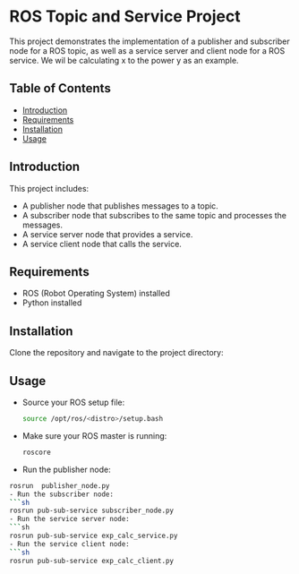 # ROS Topic and Service Project

This project demonstrates the implementation of a publisher and subscriber node for a ROS topic, as well as a service server and client node for a ROS service. We wil be calculating x to the power y as an example.

## Table of Contents
- [Introduction](#introduction)
- [Requirements](#requirements)
- [Installation](#installation)
- [Usage](#usage)

## Introduction

This project includes:
- A publisher node that publishes messages to a topic.
- A subscriber node that subscribes to the same topic and processes the messages.
- A service server node that provides a service.
- A service client node that calls the service.

## Requirements

- ROS (Robot Operating System) installed
- Python installed

## Installation

Clone the repository and navigate to the project directory:

## Usage
- Source your ROS setup file:
  	```sh
	source /opt/ros/<distro>/setup.bash
- Make sure your ROS master is running:
  	```sh
	roscore
- Run the publisher node:
```sh
rosrun  publisher_node.py
- Run the subscriber node:
```sh
rosrun pub-sub-service subscriber_node.py
- Run the service server node:
```sh
rosrun pub-sub-service exp_calc_service.py
- Run the service client node:
```sh
rosrun pub-sub-service exp_calc_client.py


